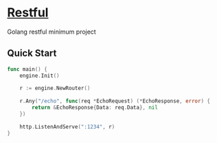 # [Restful](https://github.com/vlorc/restful)

Golang restful minimum project

## Quick Start

```go
func main() {
    engine.Init()
    
    r := engine.NewRouter()
    
    r.Any("/echo", func(req *EchoRequest) (*EchoResponse, error) {
        return &EchoResponse{Data: req.Data}, nil
    })
    
    http.ListenAndServe(":1234", r)
}
```
